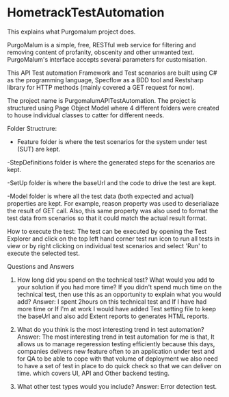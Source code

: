 # HometrackTestAutomation
This explains what Purgomalum project does. 

PurgoMalum is a simple, free, RESTful web service for filtering and removing content of profanity, obscenity
and other unwanted text. PurgoMalum's interface accepts several parameters for customisation.

This API Test automation Framework and Test scenarios are built using C# as the programming language, Specflow as a BDD tool 
and Restsharp library for HTTP methods (mainly covered a GET request for now).

The project name is PurgomalumAPITestAutomation. The project is structured using Page Object Model where 4 different folders were created 
to house individual classes to catter for different needs.

Folder Structrure:
- Feature folder is where the test scenarios for the system under test (SUT) are kept.

-StepDefinitions folder is where the generated steps for the scenarios are kept.

-SetUp folder is where the baseUrl and the code to drive the test are kept.

-Model folder is where all the test data (both expected and actual) properties are kept. 
For example, reason property was used to deserialiaze the result of GET call. Also, this same property was also 
used to format the test data from scenarios so that it could match the actual result format.

How to execute the test:
The test can be executed by opening the Test Explorer and click on the top left hand corner test run icon to run all tests in view
or by right clicking on individual test scenarios and select 'Run' to execute the selected test.


Questions and Answers
1.	How long did you spend on the technical test? What would you add to your solution if you had more time? 
If you didn't spend much time on the technical test, then use this as an opportunity to explain what you would add?
Answer: I spent 2hours on this technical test and If I have had more time or If I'm at work I would have added Test setting file
to keep the baseUrl and also add Extent reports to generates HTML reports.

2.	What do you think is the most interesting trend in test automation?
Answer: The most interesting trend in test automation for me is that, It allows us to manage regeression testing efficiently because
this days, companies delivers new feature often to an application under test and for QA to be able to cope with that volume of deployment
we also need to have a set of test in place to do quick check so that we can deliver on time. which covers UI, API and Other backend testing.

3.	What other test types would you include?
Answer: Error detection test.
